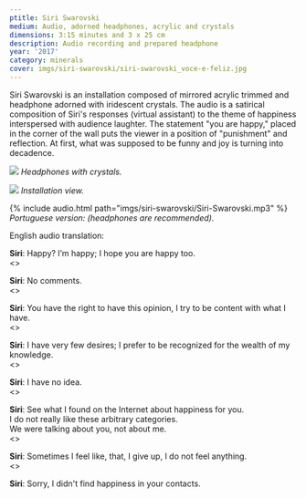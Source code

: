 ```yaml
---
ptitle: Siri Swarovski
medium: Audio, adorned headphones, acrylic and crystals
dimensions: 3:15 minutes and 3 x 25 cm
description: Audio recording and prepared headphone
year: '2017'
category: minerals
cover: imgs/siri-swarovski/siri-swarovski_voce-e-feliz.jpg
---
```

Siri Swarovski is an installation composed of mirrored acrylic trimmed and headphone adorned with iridescent crystals. The audio is a satirical composition of Siri's responses (virtual assistant) to the theme of happiness interspersed with audience laughter. The statement "you are happy," placed in the corner of the wall puts the viewer in a position of "punishment" and reflection. At first, what was supposed to be funny and joy is turning into decadence.

![]({{site.baseurl}}/imgs/siri-swarovski/siri-swarovski_fone.jpg)
_Headphones with crystals._

![]({{site.baseurl}}/imgs/siri-swarovski/siri-swarovski_instalacao.jpg)
_Installation view._

{% include audio.html path="imgs/siri-swarovski/Siri-Swarovski.mp3" %}
_Portuguese version: (headphones are recommended)._

English audio translation:

**Siri**: Happy? I’m happy; I hope you are happy too.  
<<Audience laughter>>

**Siri**: No comments.  
<<Audience laughter>>

**Siri**: You have the right to have this opinion, I try to be content with what I have.  
<<Audience laughter>>

**Siri**: I have very few desires; I prefer to be recognized for the wealth of my knowledge.  
<<Audience laughter>>

**Siri**: I have no idea.  
<<Audience laughter>>

**Siri**: See what I found on the Internet about happiness for you.  
I do not really like these arbitrary categories.  
We were talking about you, not about me.  
<<Audience laughter>>

**Siri**: Sometimes I feel like, that, I give up, I do not feel anything.  
<<Audience laughter>>

**Siri**: Sorry, I didn't find happiness in your contacts.
